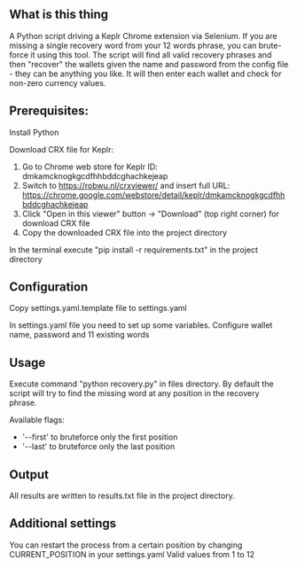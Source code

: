 ## What is this thing

A Python script driving a Keplr Chrome extension via Selenium. If you are missing a single recovery word from your 12 words phrase, you can brute-force it using this tool. The script will find all valid recovery phrases and then "recover" the wallets given the name and password from the config file - they can be anything you like. It will then enter each wallet and check for non-zero currency values.

## Prerequisites:

Install Python

Download CRX file for Keplr:
1. Go to Chrome web store for Keplr ID: dmkamcknogkgcdfhhbddcghachkejeap
2. Switch to https://robwu.nl/crxviewer/ and insert full URL:
    https://chrome.google.com/webstore/detail/keplr/dmkamcknogkgcdfhhbddcghachkejeap
3. Click "Open in this viewer" button -> "Download" (top right corner) for download CRX file
4. Copy the downloaded CRX file into the project directory

In the terminal execute "pip install -r requirements.txt" in the project directory

## Configuration

Copy settings.yaml.template file to settings.yaml

In settings.yaml file you need to set up some variables.
Configure wallet name, password and 11 existing words

## Usage

Execute command "python recovery.py" in files directory. By default the script will try to find the missing word at any position in the recovery phrase.

Available flags:
* '--first' to bruteforce only the first position
* '--last' to bruteforce only the last position

## Output

All results are written to results.txt file in the project directory.

## Additional settings

You can restart the process from a certain position by changing CURRENT_POSITION in your settings.yaml
Valid values from 1 to 12
